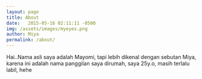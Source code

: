 ```yaml
---
layout: page
title: About
date:   2015-05-16 02:11:11 -0500
img: /assets/images/myeyes.png
author: Miya
permalink: /about/
---
```


Hai..Nama asli saya adalah Mayomi, tapi lebih dikenal dengan sebutan Miya, karena ini adalah nama panggilan saya dirumah, saya 25y.o, masih terlalu labil, hehe
